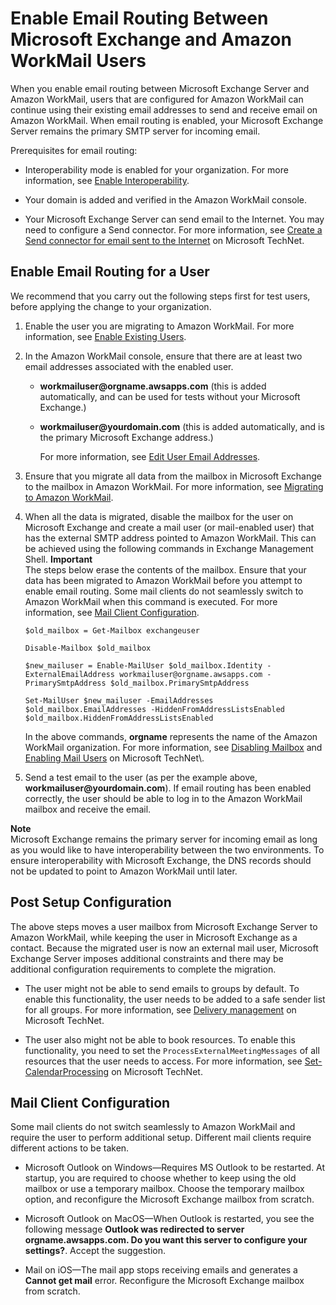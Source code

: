 # Enable Email Routing Between Microsoft Exchange and Amazon WorkMail Users<a name="setup-msexchange"></a>

When you enable email routing between Microsoft Exchange Server and Amazon WorkMail, users that are configured for Amazon WorkMail can continue using their existing email addresses to send and receive email on Amazon WorkMail\. When email routing is enabled, your Microsoft Exchange Server remains the primary SMTP server for incoming email\.

Prerequisites for email routing: 

+ Interoperability mode is enabled for your organization\. For more information, see [Enable Interoperability](interoperability.md#enable_interoperability)\.

+ Your domain is added and verified in the Amazon WorkMail console\.

+ Your Microsoft Exchange Server can send email to the Internet\. You may need to configure a Send connector\. For more information, see [Create a Send connector for email sent to the Internet](https://technet.microsoft.com/en-us/library/jj657457.aspx) on Microsoft TechNet\.

## Enable Email Routing for a User<a name="enable_routing_user"></a>

We recommend that you carry out the following steps first for test users, before applying the change to your organization\.

1. Enable the user you are migrating to Amazon WorkMail\. For more information, see [Enable Existing Users](http://docs.aws.amazon.com/workmail/latest/adminguide/enable_existing_user.html)\.

1. In the Amazon WorkMail console, ensure that there are at least two email addresses associated with the enabled user\. 

   + **workmailuser@orgname\.awsapps\.com** \(this is added automatically, and can be used for tests without your Microsoft Exchange\.\)

   + **workmailuser@yourdomain\.com** \(this is added automatically, and is the primary Microsoft Exchange address\.\)

     For more information, see [Edit User Email Addresses](http://docs.aws.amazon.com/workmail/latest/adminguide/edit_user_email_addresses.html)\.

1. Ensure that you migrate all data from the mailbox in Microsoft Exchange to the mailbox in Amazon WorkMail\. For more information, see [Migrating to Amazon WorkMail](http://docs.aws.amazon.com/workmail/latest/adminguide/migration_overview.html)\.

1. When all the data is migrated, disable the mailbox for the user on Microsoft Exchange and create a mail user \(or mail\-enabled user\) that has the external SMTP address pointed to Amazon WorkMail\. This can be achieved using the following commands in Exchange Management Shell\.
**Important**  
The steps below erase the contents of the mailbox\. Ensure that your data has been migrated to Amazon WorkMail before you attempt to enable email routing\. Some mail clients do not seamlessly switch to Amazon WorkMail when this command is executed\. For more information, see [Mail Client Configuration](#mail_client_config)\.

   ```
   $old_mailbox = Get-Mailbox exchangeuser
   ```

   ```
   Disable-Mailbox $old_mailbox
   ```

   ```
   $new_mailuser = Enable-MailUser $old_mailbox.Identity -ExternalEmailAddress workmailuser@orgname.awsapps.com -PrimarySmtpAddress $old_mailbox.PrimarySmtpAddress
   ```

   ```
   Set-MailUser $new_mailuser -EmailAddresses $old_mailbox.EmailAddresses -HiddenFromAddressListsEnabled $old_mailbox.HiddenFromAddressListsEnabled
   ```

   In the above commands, **orgname** represents the name of the Amazon WorkMail organization\. For more information, see [Disabling Mailbox](https://technet.microsoft.com/en-us/library/jj863434(v=exchg.150).aspx) and [Enabling Mail Users](https://technet.microsoft.com/en-us/library/aa996549(v=exchg.150).aspx) on Microsoft TechNet\.

1. Send a test email to the user \(as per the example above, **workmailuser@yourdomain\.com**\)\. If email routing has been enabled correctly, the user should be able to log in to the Amazon WorkMail mailbox and receive the email\.

**Note**  
Microsoft Exchange remains the primary server for incoming email as long as you would like to have interoperability between the two environments\. To ensure interoperability with Microsoft Exchange, the DNS records should not be updated to point to Amazon WorkMail until later\.

## Post Setup Configuration<a name="post_setup"></a>

The above steps moves a user mailbox from Microsoft Exchange Server to Amazon WorkMail, while keeping the user in Microsoft Exchange as a contact\. Because the migrated user is now an external mail user, Microsoft Exchange Server imposes additional constraints and there may be additional configuration requirements to complete the migration\.

+ The user might not be able to send emails to groups by default\. To enable this functionality, the user needs to be added to a safe sender list for all groups\. For more information, see [Delivery management](https://technet.microsoft.com/en-us/library/bb123722.aspx#deliverymanagement) on Microsoft TechNet\.

+ The user also might not be able to book resources\. To enable this functionality, you need to set the `ProcessExternalMeetingMessages` of all resources that the user needs to access\. For more information, see [Set\-CalendarProcessing](https://technet.microsoft.com/en-us/library/dd335046.aspx) on Microsoft TechNet\.

## Mail Client Configuration<a name="mail_client_config"></a>

Some mail clients do not switch seamlessly to Amazon WorkMail and require the user to perform additional setup\. Different mail clients require different actions to be taken\.

+ Microsoft Outlook on Windows—Requires MS Outlook to be restarted\. At startup, you are required to choose whether to keep using the old mailbox or use a temporary mailbox\. Choose the temporary mailbox option, and reconfigure the Microsoft Exchange mailbox from scratch\.

+ Microsoft Outlook on MacOS—When Outlook is restarted, you see the following message **Outlook was redirected to server orgname\.awsapps\.com\. Do you want this server to configure your settings?**\. Accept the suggestion\.

+ Mail on iOS—The mail app stops receiving emails and generates a **Cannot get mail** error\. Reconfigure the Microsoft Exchange mailbox from scratch\.